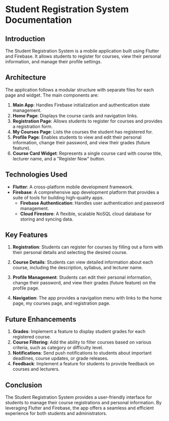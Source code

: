 

# Student Registration System Documentation

## Introduction

The Student Registration System is a mobile application built using Flutter and Firebase. It allows students to register for courses, view their personal information, and manage their profile settings.

## Architecture

The application follows a modular structure with separate files for each page and widget. The main components are:

1. **Main App**: Handles Firebase initialization and authentication state management.
2. **Home Page**: Displays the course cards and navigation links.
3. **Registration Page**: Allows students to register for courses and provides a registration form.
4. **My Courses Page**: Lists the courses the student has registered for.
5. **Profile Page**: Enables students to view and edit their personal information, change their password, and view their grades (future feature).
6. **Course Card Widget**: Represents a single course card with course title, lecturer name, and a "Register Now" button.

## Technologies Used

- **Flutter**: A cross-platform mobile development framework.
- **Firebase**: A comprehensive app development platform that provides a suite of tools for building high-quality apps.
  - **Firebase Authentication**: Handles user authentication and password management.
  - **Cloud Firestore**: A flexible, scalable NoSQL cloud database for storing and syncing data.

## Key Features

1. **Registration**: Students can register for courses by filling out a form with their personal details and selecting the desired course.

2. **Course Details**: Students can view detailed information about each course, including the description, syllabus, and lecturer name.

3. **Profile Management**: Students can edit their personal information, change their password, and view their grades (future feature) on the profile page.

4. **Navigation**: The app provides a navigation menu with links to the home page, my courses page, and registration page.

## Future Enhancements

1. **Grades**: Implement a feature to display student grades for each registered course.
2. **Course Filtering**: Add the ability to filter courses based on various criteria, such as category or difficulty level.
3. **Notifications**: Send push notifications to students about important deadlines, course updates, or grade releases.
4. **Feedback**: Implement a feature for students to provide feedback on courses and lecturers.

## Conclusion

The Student Registration System provides a user-friendly interface for students to manage their course registrations and personal information. By leveraging Flutter and Firebase, the app offers a seamless and efficient experience for both students and administrators.